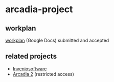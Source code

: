 # arcadia-project

## workplan
[workplan](https://drive.google.com/drive/folders/0B_yrQwn4yBySaW03bWtuRlZBa3M?resourcekey=0-HdksmdeDPzuqN6fUvwg62g) (Google Docs) submitted and accepted
## related projects
* [Inveniosoftware](https://github.com/inveniosoftware/invenio-app-rdm)
* [Arcadia 2](https://github.com/plazi/arcadia-2) (restricted access)
